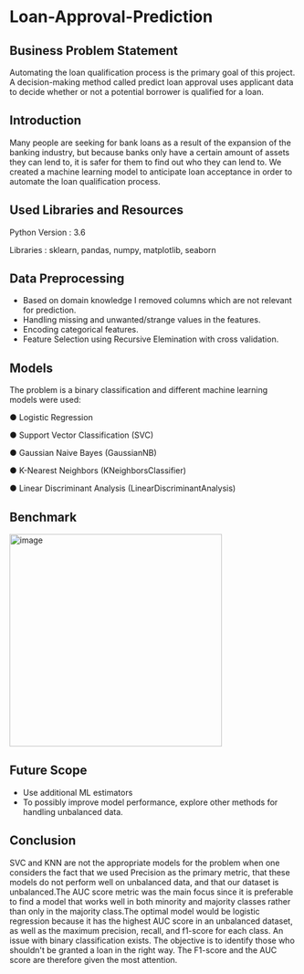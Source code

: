 # Loan-Approval-Prediction
## Business Problem Statement

Automating the loan qualification process is the primary goal of this project. A decision-making method called predict loan approval uses applicant data to decide whether or not a potential borrower is qualified for a loan.

## Introduction

Many people are seeking for bank loans as a result of the expansion of the banking industry, but because banks only have a certain amount of assets they can lend to, it is safer for them to find out who they can lend to. We created a machine learning model to anticipate loan acceptance in order to automate the loan qualification process.

## Used Libraries and Resources

Python Version : 3.6

Libraries : sklearn, pandas, numpy, matplotlib, seaborn

## Data Preprocessing

* Based on domain knowledge I removed columns which are not relevant for prediction.
* Handling missing and unwanted/strange values in the features.
* Encoding categorical features.
* Feature Selection using Recursive Elemination with cross validation.

## Models

The problem is a binary classification and different machine learning models were used:

● Logistic Regression

● Support Vector Classification (SVC)

● Gaussian Naive Bayes (GaussianNB)

● K-Nearest Neighbors (KNeighborsClassifier)

● Linear Discriminant Analysis (LinearDiscriminantAnalysis)

## Benchmark

<img width="372" alt="image" src="https://user-images.githubusercontent.com/51866742/235441702-dc60e8f3-62d7-49d9-be3b-9d839f7fd97e.png">

## Future Scope

* Use additional ML estimators
* To possibly improve model performance, explore other methods for handling unbalanced data.

## Conclusion

SVC and KNN are not the appropriate models for the problem when one considers the fact that we used Precision as the primary metric, that these models do not perform well on unbalanced data, and that our dataset is unbalanced.The AUC score metric was the main focus since it is preferable to find a model that works well in both minority and majority classes rather than only in the majority class.The optimal model would be logistic regression because it has the highest AUC score in an unbalanced dataset, as well as the maximum precision, recall, and f1-score for each class.
An issue with binary classification exists. The objective is to identify those who shouldn't be granted a loan in the right way. The F1-score and the AUC score are therefore given the most attention.
